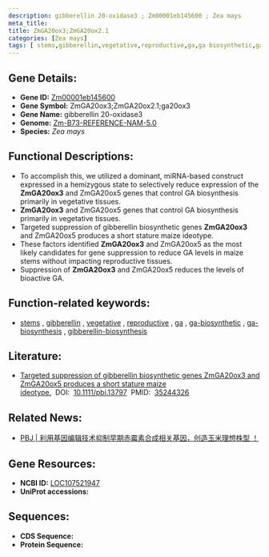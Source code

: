 ```yaml
---
description: gibberellin 20-oxidase3 ; Zm00001eb145600 ; Zea mays
meta_title:
title: ZmGA20ox3;ZmGA20ox2.1
categories: [Zea mays]
tags: [ stems,gibberellin,vegetative,reproductive,ga,ga biosynthetic,ga biosynthesis,gibberellin biosynthesis ]
---
```


## Gene Details:
- **Gene ID:**	[Zm00001eb145600](https://www.maizegdb.org/gene_center/gene/Zm00001eb145600)
- **Gene Symbol:** ZmGA20ox3;ZmGA20ox2.1;ga20ox3
- **Gene Name:** gibberellin 20-oxidase3
- **Genome:** [Zm-B73-REFERENCE-NAM-5.0](https://www.maizegdb.org/genome/assembly/Zm-B73-REFERENCE-NAM-5.0)
- **Species:** *Zea mays*

## Functional Descriptions:
   - To accomplish this, we utilized a dominant, miRNA-based construct expressed in a hemizygous state to selectively reduce expression of the **ZmGA20ox3** and ZmGA20ox5 genes that control GA biosynthesis primarily in vegetative tissues.
   - **ZmGA20ox3** and ZmGA20ox5 genes that control GA biosynthesis primarily in vegetative tissues.
   - Targeted suppression of gibberellin biosynthetic genes **ZmGA20ox3** and ZmGA20ox5 produces a short stature maize ideotype.
   - These factors identified **ZmGA20ox3** and ZmGA20ox5 as the most likely candidates for gene suppression to reduce GA levels in maize stems without impacting reproductive tissues.
   - Suppression of **ZmGA20ox3** and ZmGA20ox5 reduces the levels of bioactive GA.

## Function-related keywords:
- [stems](/tags/stems/)&nbsp;,&nbsp;[gibberellin](/tags/gibberellin/)&nbsp;,&nbsp;[vegetative](/tags/vegetative/)&nbsp;,&nbsp;[reproductive](/tags/reproductive/)&nbsp;,&nbsp;[ga](/tags/ga/)&nbsp;,&nbsp;[ga-biosynthetic](/tags/ga-biosynthetic/)&nbsp;,&nbsp;[ga-biosynthesis](/tags/ga-biosynthesis/)&nbsp;,&nbsp;[gibberellin-biosynthesis](/tags/gibberellin-biosynthesis/)

## Literature:
   - [Targeted suppression of gibberellin biosynthetic genes ZmGA20ox3 and ZmGA20ox5 produces a short stature maize ideotype.]( https://onlinelibrary.wiley.com/doi/10.1111/pbi.13797)&nbsp;&nbsp;DOI:&nbsp;&nbsp;[10.1111/pbi.13797](https://onlinelibrary.wiley.com/doi/10.1111/pbi.13797)&nbsp;&nbsp;PMID:&nbsp;&nbsp;[35244326](https://pubmed.ncbi.nlm.nih.gov/35244326/)

## Related News:
   - [PBJ |  利用基因编辑技术抑制早期赤霉素合成相关基因，创造玉米理想株型 ！](https://mp.weixin.qq.com/s?__biz=MzIyOTY2NDYyNQ==&mid=2247534731&idx=3&sn=dfb6263a1a24d7b49d24aa0bcd5723bb&chksm=e8bd3a95dfcab3837d8e6b1b30331a2ac1af4a0fa00854b199ec39022b6d2479e415e9f2fe4e&scene=27#wechat_redirect)

## Gene Resources:
- **NCBI ID:** [LOC107521947](https://www.ncbi.nlm.nih.gov/gene/?term=LOC107521947)
- **UniProt accessions:** [](https://www.uniprot.org/uniprotkb//entry)



## Sequences:
- **CDS Sequence:**
- **Protein Sequence:**
